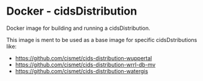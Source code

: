 # Docker - cidsDistribution

Docker image for building and running a cidsDistribution.

This image is ment to be used as a base image for specific cidsDstributions like:
* https://github.com/cismet/cids-distribution-wuppertal
* https://github.com/cismet/cids-distribution-wrrl-db-mv
* https://github.com/cismet/cids-distribution-watergis
